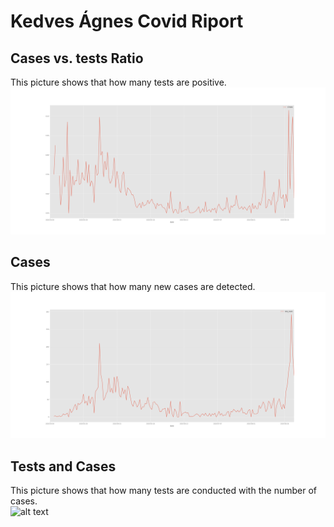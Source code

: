 # Kedves Ágnes Covid Riport

## Cases vs. tests Ratio  
This picture shows that how many tests are positive.
![alt text](https://github.com/sandorbihary/AgnesRiport/blob/master/ctratio.png?raw=true)


## Cases
This picture shows that how many new cases are detected.  
![alt text](https://github.com/sandorbihary/AgnesRiport/blob/master/new_cases.png?raw=true)

## Tests and Cases  
This picture shows that how many tests are conducted with the number of cases.  
![alt text](https://github.com/sandorbihary/AgnesRiport/blob/master/new_test_cases.png?raw=true)


